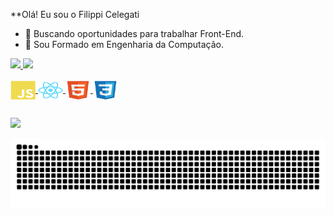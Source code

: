 **Olá! Eu sou o Filippi Celegati

- 🔭 Buscando oportunidades para trabalhar Front-End.
- 🌱 Sou Formado em Engenharia da Computação.

<div>
  <a href="https://github.com/FilippiCelegati">
  <img height="180em" src="https://github-readme-stats.vercel.app/api?username=FilippiCelegati&show_icons=true&theme=dracula&include_all_commits=true&count_private=true"/>
  <img height="180em" src="https://github-readme-stats.vercel.app/api/top-langs/?username=FilippiCelegati&layout=compact&langs_count=7&theme=dracula"/>
</div>
<div style="display: inline_block"><br>
  <img align="center" alt="Rafa-Js" height="30" width="40" src="https://raw.githubusercontent.com/devicons/devicon/master/icons/javascript/javascript-plain.svg">
  <img align="center" alt="Pexe-React" height="30" width="40" src="https://raw.githubusercontent.com/devicons/devicon/master/icons/react/react-original.svg">
  <img align="center" alt="Pexe-HTML" height="30" width="40" src="https://raw.githubusercontent.com/devicons/devicon/master/icons/html5/html5-original.svg">
  <img align="center" alt="Pexe-CSS" height="30" width="40" src="https://raw.githubusercontent.com/devicons/devicon/master/icons/css3/css3-original.svg">
</div>

##
<div>
  <a href="https://www.linkedin.com/in/filippi-d-arcadia-o-celegati-b969b9170/" target="_blank"><img src="https://img.shields.io/badge/-LinkedIn-%230077B5?style=for-the-badge&logo=linkedin&logoColor=white" target="_blank"></a> 

  ![Snake animation](https://github.com/FilippiCelegati/FilippiCelegati/blob/output/github-contribution-grid-snake.svg)

</div>  
